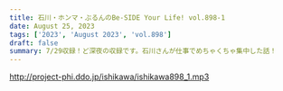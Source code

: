 ```yaml
---
title: 石川・ホンマ・ぶるんのBe-SIDE Your Life! vol.898-1
date: August 25, 2023
tags: ['2023', 'August 2023', 'vol.898']
draft: false
summary: 7/29収録！ど深夜の収録です。石川さんが仕事でめちゃくちゃ集中した話！
---
```


http://project-phi.ddo.jp/ishikawa/ishikawa898_1.mp3